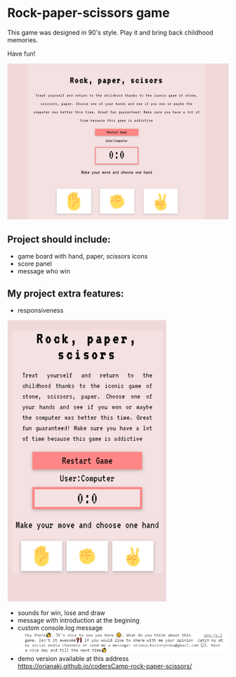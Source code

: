 # Rock-paper-scissors game 
This game was designed in 90's style. Play it and bring back childhood memories.

Have fun! 

![Game screenshot](github/gameBoard-desctop.png)

## Project should include:
- game board with hand, paper, scissors icons
- score panel
- message who win

## My project extra features:
- responsiveness

![Game mobile version](github/gameBoard-mobile.png)
- sounds for win, lose and draw
- message with introduction at the begining
- custom console.log message
![Game custom message](github/console.png)
- demo version available at this address
https://orianakj.github.io/codersCamp-rock-paper-scissors/
